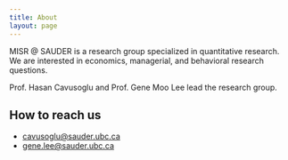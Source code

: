 ```yaml
---
title: About
layout: page
---
```

<!--
![Profile Image]({{ site.url }}/{{ site.picture }})
-->

<p>MISR @ SAUDER is a research group specialized in quantitative research. We are interested in economics, managerial, and behavioral research questions.</p>

<p>Prof. Hasan Cavusoglu and Prof. Gene Moo Lee lead the research group. </p>

<h2>How to reach us</h2>

<ul class="contact">
	<li><a href="mailto:cavusoglu@sauder.ubc.ca">cavusoglu@sauder.ubc.ca</a></li>
	<li><a href="mailto:gene.lee@sauder.ubc.ca">gene.lee@sauder.ubc.ca</a></li>
	
</ul>

